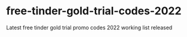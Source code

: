 # free-tinder-gold-trial-codes-2022
Latest free tinder gold trial promo codes 2022 working list released
